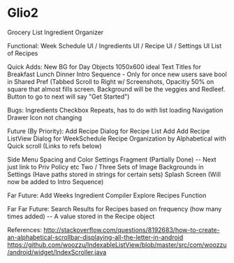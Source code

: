 # Glio2
Grocery List Ingredient Organizer

Functional:
Week Schedule UI / Ingredients UI / Recipe UI / Settings UI
List of Recipes

Quick Adds:
New BG for Day Objects 1050x600 ideal
Text Titles for Breakfast Lunch Dinner
Intro Sequence - Only for once new users save bool in Shared Pref (Tabbed Scroll to Right w/ Screenshots, Opacitiy 50% on square that almost fills screen. Background will be the veggies and Redleef. Button to go to next will say "Get Started")

Bugs:
Ingredients Checkbox Repeats, has to do with list loading
Navigation Drawer Icon not changing

Future (By Priority):
Add Recipe Dialog for Recipe List Add
Add Recipe ListView Dialog for WeekSchedule
Recipe Organization by Alphabetical with Quick scroll (Links to refs below)

Side Menu Spacing and Color
Settings Fragment (Partially Done) -- Next just link to Priv Policy etc
Two / Three Sets of Image Backgrounds in Settings (Have paths stored in strings for certain sets)
Splash Screen (Will now be added to Intro Sequence)

Far Future:
Add Weeks Ingredient Compiler
Explore Recipes Function

Far Far Future:
Search Results for Recipes based on frequency (how many times added) -- A value stored in the Recipe object


References:
http://stackoverflow.com/questions/8192683/how-to-create-an-alphabetical-scrollbar-displaying-all-the-letter-in-android
https://github.com/woozzu/IndexableListView/blob/master/src/com/woozzu/android/widget/IndexScroller.java
